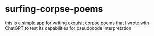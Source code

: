 # surfing-corpse-poems
this is a simple app for writing exquisit corpse poems that I wrote with ChatGPT to test its capabilities for  pseudocode interpretation
